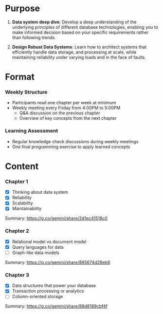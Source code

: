 # Purpose

1. **Data system deep dive**: Develop a deep understanding of the underlying principles of different database technologies, enabling you to make informed decision based on your specific requirements rather than following trends.

2. **Design Robust Data Systems**: Learn how to architect systems that efficiently handle data storage, and processing at scale, while maintaining reliability under varying loads and in the face of faults.

# Format

### Weekly Structure
- Participants read one chapter per week at minimum
- Weekly meeting every Friday from 4:00PM to 5:00PM
  - Q&A discussion on the previous chapter
  - Overview of key concepts from the next chapter

### Learning Assessment
- Regular knowledge check discussions during weekly meetings
- One final programming exercise to apply learned concepts

# Content
### Chapter 1
- [x] Thinking about data system
- [x] Reliability
- [x] Scalability
- [x] Maintainability

Summary: https://g.co/gemini/share/2d1ec41518c0

### Chapter 2
- [x] Relational model vs document model
- [x] Query languages for data
- [ ] Graph-like data models 

Summary: https://g.co/gemini/share/895674d28eb6

### Chapter 3
- [x] Data structures that power your database
- [x] Transaction processing or analytics
- [ ] Column-oriented storage

Summary: https://g.co/gemini/share/88d8189cbf4f
